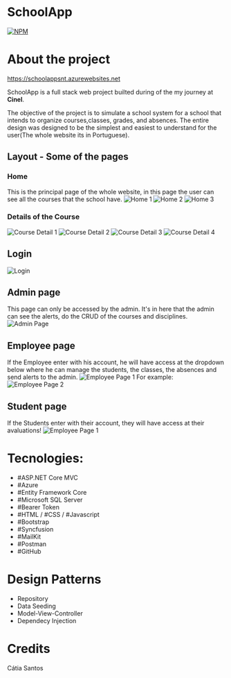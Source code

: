 # SchoolApp
[![NPM](https://img.shields.io/npm/l/react)](https://github.com/Catia0202/SchoolApp/blob/main/LICENSE) 

# About the project

https://schoolappsnt.azurewebsites.net

SchoolApp is a full stack web project builted during of the my journey at **Cinel**. 



The objective of the project is to simulate a school system for a school that intends to organize courses,classes, grades, and absences. The entire design was designed to be the simplest and easiest to understand for the user(The whole website its in Portuguese).

## Layout - Some of the pages
### Home
This is the principal page of the whole website, in this page the user can see all the courses that the school have.
![Home 1](https://user-images.githubusercontent.com/73889708/210181108-c880d2a3-495d-406e-8e75-9392f42c8a05.png)
![Home 2](https://user-images.githubusercontent.com/73889708/210181235-252f2b35-eb7b-4ff2-b3dd-3d35ad356fd6.png)
![Home 3](https://user-images.githubusercontent.com/73889708/210181204-0b3c3fed-2829-4ef8-93f1-7c3b55d8e511.png)
### Details of the Course 
![Course Detail 1](https://user-images.githubusercontent.com/73889708/210181429-d84f001d-3082-43e3-94d4-f39d0c91f1db.png)
![Course Detail 2](https://user-images.githubusercontent.com/73889708/210181404-f6e78e32-ceab-4521-9592-ad333574abd5.png)
![Course Detail 3](https://user-images.githubusercontent.com/73889708/210181461-bdc57314-4101-46fc-9257-7e86cef39741.png)
![Course Detail 4](https://user-images.githubusercontent.com/73889708/210181489-ea8d3e91-cf56-42ef-8783-b9f5bf2f1fee.png)
## Login
![Login](https://user-images.githubusercontent.com/73889708/210181671-50f974b0-dce7-4b84-9a7d-9c36426902e7.png)
## Admin page
This page can only be accessed by the admin. It's in here that the admin can see the alerts, do the CRUD of the courses and disciplines.
![Admin Page](https://user-images.githubusercontent.com/73889708/210181762-72df6ce9-2b77-4527-be6c-402ca8d9ead4.png)
## Employee page
If the Employee enter with his account, he will have access at the dropdown below where he can manage the students, the classes, the absences and send alerts to the admin.
![Employee Page 1](https://user-images.githubusercontent.com/73889708/210181900-1dbc20e0-861f-4393-9527-d3be7d8fa14c.png)
For example:
![Employee Page 2](https://user-images.githubusercontent.com/73889708/210181946-6c8300a5-a3b2-4149-b31d-43e5f96b4dea.png)
## Student page
If the Students enter with their account, they will have access at their avaluations!
![Employee Page 1](https://user-images.githubusercontent.com/73889708/210182114-be69e874-ffea-4d84-8428-11ae953cb76e.png)

# Tecnologies:
- #ASP.NET Core MVC
- #Azure
- #Entity Framework Core
- #Microsoft SQL Server
- #Bearer Token
- #HTML / #CSS / #Javascript
- #Bootstrap
- #Syncfusion
- #MailKit
- #Postman
- #GitHub
# Design Patterns
- Repository
- Data Seeding
- Model-View-Controller
- Dependecy Injection



# Credits

Cátia Santos
